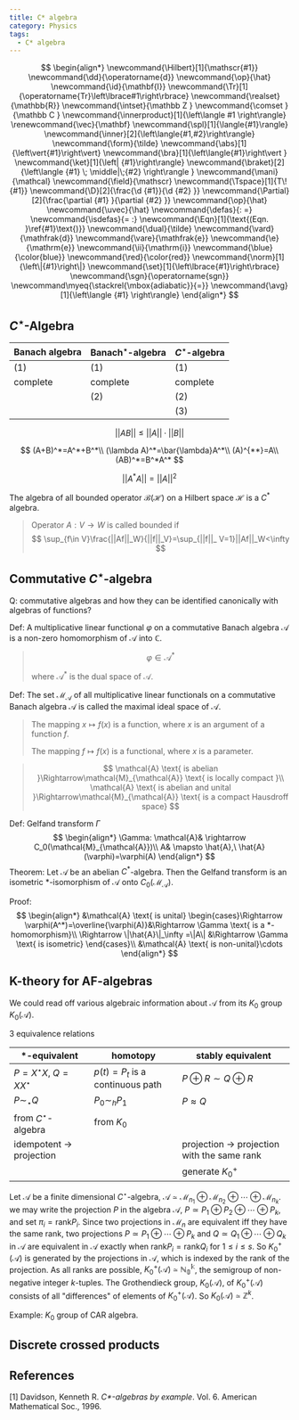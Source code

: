 ```yaml
---
title: C* algebra
category: Physics
tags:
  - C* algebra
---
```


$$
\begin{align*}
\newcommand{\Hilbert}[1]{\mathscr{#1}}
\newcommand{\dd}{\operatorname{d}}
\newcommand{\op}{\hat}
\newcommand{\id}{\mathbf{I}}
\newcommand{\Tr}[1]{\operatorname{Tr}\left\lbrace#1\right\rbrace}
\newcommand{\realset}{\mathbb{R}}
\newcommand{\intset}{\mathbb Z }
\newcommand{\comset }{\mathbb C }
\newcommand{\innerproduct}[1]{\left\langle #1 \right\rangle}
\renewcommand{\vec}{\mathbf}
\newcommand{\spl}[1]{\langle{#1}\rangle}
\newcommand{\inner}[2]{\left\langle{#1,#2}\right\rangle}
\newcommand{\form}{\tilde}
\newcommand{\abs}[1]{\left\vert{#1}\right\vert}
\newcommand{\bra}[1]{\left\langle{#1}\right\vert }
\newcommand{\ket}[1]{\left| {#1}\right\rangle}
\newcommand{\braket}[2]{\left\langle {#1} \; \middle|\;{#2} \right\rangle }
\newcommand{\mani}{\mathcal}
\newcommand{\field}{\mathscr}
\newcommand{\Tspace}[1]{T\! {#1}}
\newcommand{\D}[2]{\frac{\d {#1}}{\d {#2} }}
\newcommand{\Partial}[2]{\frac{\partial {#1} }{\partial {#2} }}
\newcommand{\op}{\hat}
\newcommand{\uvec}{\hat}
\newcommand{\defas}{: =}
\newcommand{\isdefas}{= :}
\newcommand{\Eqn}[1]{\text{(Eqn. }\ref{#1}\text{)}}
\newcommand{\dual}{\tilde}
\newcommand{\vard}{\mathfrak{d}}
\newcommand{\vare}{\mathfrak{e}}
\newcommand{\e}{\mathrm{e}}
\newcommand{\ii}{\mathrm{i}}
\newcommand{\blue}{\color{blue}}
\newcommand{\red}{\color{red}}
\newcommand{\norm}[1]{\left\|{#1}\right\|}
\newcommand{\set}[1]{\left\lbrace{#1}\right\rbrace}
\newcommand{\sgn}{\operatorname{sgn}}
\newcommand\myeq{\stackrel{\mbox{adiabatic}}{=}}
\newcommand{\avg}[1]{\left\langle {#1} \right\rangle}
\end{align*}
$$


## $C^\star$-Algebra

| Banach algebra | Banach$^\star$-algebra | $C^\star$-algebra |
| -------------- | ---------------------- | ----------------- |
| (1)            | (1)                    | (1)               |
| complete       | complete               | complete          |
|                | (2)                    | (2)               |
|                |                        | (3)               |


$$
||AB||\le||A||\cdot||B||
$$


$$
(A+B)^*=A^*+B^*\\
(\lambda A)^*=\bar{\lambda}A^*\\
(A)^{**}=A\\
(AB)^*=B^*A^*
$$



$$
||A^*A||=||A||^2
$$

The algebra of all bounded operator $\mathcal{B}(\mathcal{H})$ on a Hilbert space $\mathcal{H}$ is a $C^*$ algebra.

>Operator $A: V\rightarrow W$ is called bounded if
>$$
>\sup_{f\in V}\frac{||Af||_W}{||f||_V}=\sup_{||f||_ V=1}||Af||_W<\infty
>$$

## Commutative $C^\star$-algebra

Q: commutative algebras and how they can be identified canonically with algebras of functions?

Def: A multiplicative linear functional $\varphi$ on a commutative Banach algebra $\mathcal{A}$ is a non-zero homomorphism of $\mathcal{A}$ into $\mathbb{C}$.

>$$
>\varphi\in \mathcal{A}^*
>$$
>
>where $\mathcal{A}^*$ is the dual space of $\mathcal{A}$.

Def: The set $\mathcal{M}_{\mathcal{A}}$ of all multiplicative linear functionals on a commutative Banach algebra $\mathcal{A}$ is called the maximal ideal space of $\mathcal{A}$.

>The mapping $x\mapsto f(x)$ is a function, where $x$ is an argument of a function $f$.
>
>The mapping $f\mapsto f(x)$ is a functional, where $x$ is a parameter.

>$$
>\mathcal{A} \text{ is abelian }\Rightarrow\mathcal{M}_{\mathcal{A}} \text{ is locally compact }\\
>\mathcal{A} \text{ is abelian and unital }\Rightarrow\mathcal{M}_{\mathcal{A}} \text{ is a compact Hausdroff space}
>$$

Def: Gelfand transform $\Gamma$
$$
\begin{align*}
\Gamma: \mathcal{A}& \rightarrow C_0(\mathcal{M}_{\mathcal{A}})\\
A& \mapsto \hat{A},\ \hat{A}(\varphi)=\varphi(A)
\end{align*}
$$
Theorem: Let $\mathcal{A}$ be an abelian $C^*$-algebra. Then the Gelfand transform is an isometric *-isomorphism of $\mathcal{A}$ onto $C_0(\mathcal{M}_\mathcal{A})$.

Proof: 
$$
\begin{align*}
&\mathcal{A} \text{ is unital} \begin{cases}\Rightarrow \varphi(A^*)=\overline{\varphi(A)}&\Rightarrow \Gamma \text{ is a *-homomorphism}\\
\Rightarrow \|\hat{A}\|_\infty =\|A\| &\Rightarrow \Gamma \text{ is isometric}
\end{cases}\\
&\mathcal{A} \text{ is non-unital}\cdots
\end{align*}
$$


## K-theory for AF-algebras

We could read off various algebraic information about $\mathcal{A}$ from its $K_0$ group $K_0(\mathcal{A})$.

3 equivalence relations

| *-equivalent                        | homotopy                        | stably equivalent                                      |
| ----------------------------------- | ------------------------------- | ------------------------------------------------------ |
| $P=X^\star X,\ Q=XX^\star$          | $p(t)=P_t$ is a continuous path | $P\oplus R\sim Q\oplus R$                              |
| $P\sim_\star Q$                     | $P_0\sim_h P_1$                 | $P\approx Q$                                           |
| from $C^\star$- algebra             | from $K_0$                      |                                                        |
| idempotent $\rightarrow$ projection |                                 | projection $\rightarrow$ projection with the same rank |
|                                     |                                 | generate $K^+_0$                                       |

Let $\mathcal{A}$ be a finite dimensional $C^\star$-algebra, $\mathcal{A}\simeq \mathcal{M}_{n_1}\oplus \mathcal{M}_{n_2}\oplus \cdots\oplus \mathcal{M}_{n_k}$. we may write the projection $P$ in the algebra $\mathcal{A}$, $P\simeq P_1\oplus P_2\oplus\cdots\oplus P_k$, and set $\pi_i=\text{rank} P_i$. Since two projections in $\mathcal{M}_n$ are equivalent iff they have the same rank, two projections $P\simeq P_1\oplus\cdots\oplus P_k$ and $Q\simeq Q_1\oplus\cdots\oplus Q_k$ in $\mathcal{A}$ are equivalent in $\mathcal{A}$ exactly when $\text{rank}P_i=\text{rank}Q_i$ for $1\le i\le s$. So $K^+_0(\mathcal{A})$ is generated by the projections in $\mathcal{A}$, which is indexed by the rank of the projection. As all ranks are possible, $K^+_0(\mathcal{A})\simeq\mathbb{\mathbb{N}^k_0}$, the semigroup of non-negative integer $k$-tuples. The Grothendieck group, $K_0(\mathcal{A})$, of $K^+_0(\mathcal{A})$ consists of all "differences" of elements of $K^+_0(\mathcal{A})$. So $K_0(\mathcal{A})\simeq \mathbb{Z}^k$.

Example: $K_0$ group of CAR algebra.

## Discrete crossed products





## References

[1] Davidson, Kenneth R. *C\*-algebras by example*. Vol. 6. American Mathematical Soc., 1996.